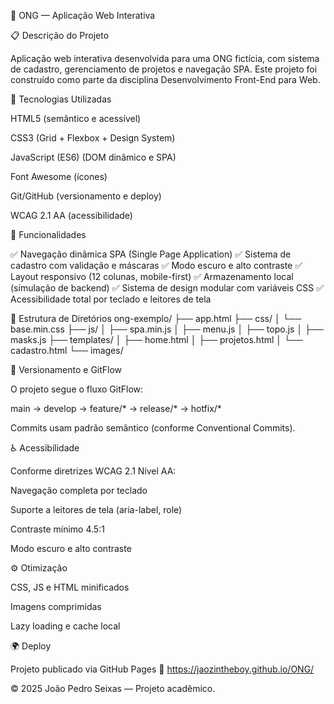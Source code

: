 🧩 ONG  — Aplicação Web Interativa

📋 Descrição do Projeto

Aplicação web interativa desenvolvida para uma ONG fictícia, com sistema de cadastro, gerenciamento de projetos e navegação SPA.
Este projeto foi construído como parte da disciplina Desenvolvimento Front-End para Web.

🚀 Tecnologias Utilizadas

HTML5 (semântico e acessível)

CSS3 (Grid + Flexbox + Design System)

JavaScript (ES6) (DOM dinâmico e SPA)

Font Awesome (ícones)

Git/GitHub (versionamento e deploy)

WCAG 2.1 AA (acessibilidade)

🧠 Funcionalidades

✅ Navegação dinâmica SPA (Single Page Application)
✅ Sistema de cadastro com validação e máscaras
✅ Modo escuro e alto contraste
✅ Layout responsivo (12 colunas, mobile-first)
✅ Armazenamento local (simulação de backend)
✅ Sistema de design modular com variáveis CSS
✅ Acessibilidade total por teclado e leitores de tela

🧩 Estrutura de Diretórios
ong-exemplo/
├── app.html
├── css/
│   └── base.min.css
├── js/
│   ├── spa.min.js
│   ├── menu.js
│   ├── topo.js
│   ├── masks.js
├── templates/
│   ├── home.html
│   ├── projetos.html
│   └── cadastro.html
└── images/

🧩 Versionamento e GitFlow

O projeto segue o fluxo GitFlow:

main → develop → feature/* → release/* → hotfix/*


Commits usam padrão semântico (conforme Conventional Commits).

♿ Acessibilidade

Conforme diretrizes WCAG 2.1 Nível AA:

Navegação completa por teclado

Suporte a leitores de tela (aria-label, role)

Contraste mínimo 4.5:1

Modo escuro e alto contraste

⚙️ Otimização

CSS, JS e HTML minificados

Imagens comprimidas

Lazy loading e cache local

🌍 Deploy

Projeto publicado via GitHub Pages
🔗 https://jaozintheboy.github.io/ONG/

© 2025 João Pedro Seixas — Projeto acadêmico.
